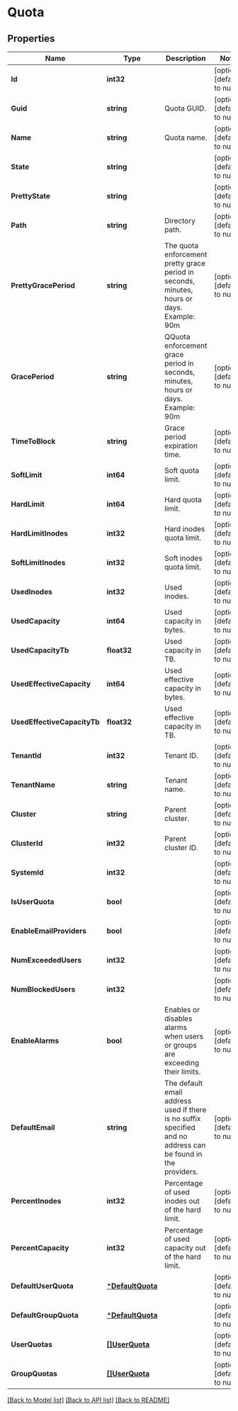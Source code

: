 # Quota

## Properties
Name | Type | Description | Notes
------------ | ------------- | ------------- | -------------
**Id** | **int32** |  | [optional] [default to null]
**Guid** | **string** | Quota GUID. | [optional] [default to null]
**Name** | **string** | Quota name. | [optional] [default to null]
**State** | **string** |  | [optional] [default to null]
**PrettyState** | **string** |  | [optional] [default to null]
**Path** | **string** | Directory path. | [optional] [default to null]
**PrettyGracePeriod** | **string** | The quota enforcement pretty grace period in seconds, minutes, hours or days. Example: 90m | [optional] [default to null]
**GracePeriod** | **string** | QQuota enforcement grace period in seconds, minutes, hours or days. Example: 90m | [optional] [default to null]
**TimeToBlock** | **string** | Grace period expiration time. | [optional] [default to null]
**SoftLimit** | **int64** | Soft quota limit. | [optional] [default to null]
**HardLimit** | **int64** | Hard quota limit. | [optional] [default to null]
**HardLimitInodes** | **int32** | Hard inodes quota limit. | [optional] [default to null]
**SoftLimitInodes** | **int32** | Soft inodes quota limit. | [optional] [default to null]
**UsedInodes** | **int32** | Used inodes. | [optional] [default to null]
**UsedCapacity** | **int64** | Used capacity in bytes. | [optional] [default to null]
**UsedCapacityTb** | **float32** | Used capacity in TB. | [optional] [default to null]
**UsedEffectiveCapacity** | **int64** | Used effective capacity in bytes. | [optional] [default to null]
**UsedEffectiveCapacityTb** | **float32** | Used effective capacity in TB. | [optional] [default to null]
**TenantId** | **int32** | Tenant ID. | [optional] [default to null]
**TenantName** | **string** | Tenant name. | [optional] [default to null]
**Cluster** | **string** | Parent cluster. | [optional] [default to null]
**ClusterId** | **int32** | Parent cluster ID. | [optional] [default to null]
**SystemId** | **int32** |  | [optional] [default to null]
**IsUserQuota** | **bool** |  | [optional] [default to null]
**EnableEmailProviders** | **bool** |  | [optional] [default to null]
**NumExceededUsers** | **int32** |  | [optional] [default to null]
**NumBlockedUsers** | **int32** |  | [optional] [default to null]
**EnableAlarms** | **bool** | Enables or disables alarms when users or groups are exceeding their limits. | [optional] [default to null]
**DefaultEmail** | **string** | The default email address used if there is no suffix specified and no address can be found in the providers. | [optional] [default to null]
**PercentInodes** | **int32** | Percentage of used inodes out of the hard limit. | [optional] [default to null]
**PercentCapacity** | **int32** | Percentage of used capacity out of the hard limit. | [optional] [default to null]
**DefaultUserQuota** | [***DefaultQuota**](DefaultQuota.md) |  | [optional] [default to null]
**DefaultGroupQuota** | [***DefaultQuota**](DefaultQuota.md) |  | [optional] [default to null]
**UserQuotas** | [**[]UserQuota**](UserQuota.md) |  | [optional] [default to null]
**GroupQuotas** | [**[]UserQuota**](UserQuota.md) |  | [optional] [default to null]

[[Back to Model list]](../README.md#documentation-for-models) [[Back to API list]](../README.md#documentation-for-api-endpoints) [[Back to README]](../README.md)

